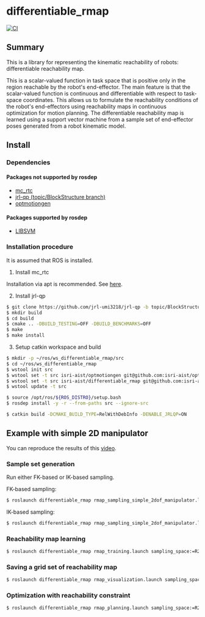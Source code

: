 # differentiable_rmap

[![CI](https://github.com/isri-aist/differentiable_rmap/actions/workflows/ci.yaml/badge.svg)](https://github.com/isri-aist/differentiable_rmap/actions/workflows/ci.yaml)

## Summary
This is a library for representing the kinematic reachability of robots: differentiable reachability map.

This is a scalar-valued function in task space that is positive only in the region reachable by the robot's end-effector. The main feature is that the scalar-valued function is continuous and differentiable with respect to task-space coordinates. This allows us to formulate the reachability conditions of the robot's end-effectors using reachability maps in continuous optimization for motion planning. The differentiable reachability map is learned using a support vector machine from a sample set of end-effector poses generated from a robot kinematic model.

## Install

### Dependencies

#### Packages not supported by rosdep
- [mc_rtc](https://jrl-umi3218.github.io/mc_rtc)
- [jrl-qp (topic/BlockStructure branch)](https://github.com/jrl-umi3218/jrl-qp/tree/topic/BlockStructure)
- [optmotiongen](https://github.com/isri-aist/optmotiongen)

#### Packages supported by rosdep
- [LIBSVM](https://www.csie.ntu.edu.tw/~cjlin/libsvm/)

### Installation procedure
It is assumed that ROS is installed.

1. Install mc_rtc

Installation via apt is recommended. See [here](https://jrl-umi3218.github.io/mc_rtc/tutorials/introduction/installation-guide.html#ubuntu-lts-1804-2004).

2. Install jrl-qp

```bash
$ git clone https://github.com/jrl-umi3218/jrl-qp -b topic/BlockStructure --recursive
$ mkdir build
$ cd build
$ cmake .. -DBUILD_TESTING=OFF -DBUILD_BENCHMARKS=OFF
$ make
$ make install
```

3. Setup catkin workspace and build
```bash
$ mkdir -p ~/ros/ws_differentiable_rmap/src
$ cd ~/ros/ws_differentiable_rmap
$ wstool init src
$ wstool set -t src isri-aist/optmotiongen git@github.com:isri-aist/optmotiongen.git -v ver2 --git -y
$ wstool set -t src isri-aist/differentiable_rmap git@github.com:isri-aist/differentiable_rmap.git --git -y
$ wstool update -t src

$ source /opt/ros/${ROS_DISTRO}/setup.bash
$ rosdep install -y -r --from-paths src --ignore-src

$ catkin build -DCMAKE_BUILD_TYPE=RelWithDebInfo -DENABLE_JRLQP=ON
```

## Example with simple 2D manipulator
You can reproduce the results of this [video](https://www.dropbox.com/s/7vp0zq7yxj37t5v/eval-all.mp4?dl=0).

### Sample set generation
Run either FK-based or IK-based sampling.

FK-based sampling:
```bash
$ roslaunch differentiable_rmap rmap_sampling_simple_2dof_manipulator.launch
```

IK-based sampling:
```bash
$ roslaunch differentiable_rmap rmap_sampling_simple_2dof_manipulator.launch use_ik:=true
```

### Reachability map learning
```bash
$ roslaunch differentiable_rmap rmap_training.launch sampling_space:=R2
```

### Saving a grid set of reachability map
```bash
$ roslaunch differentiable_rmap rmap_visualization.launch sampling_space:=R2
```

### Optimization with reachability constraint
```bash
$ roslaunch differentiable_rmap rmap_planning.launch sampling_space:=R2
```
